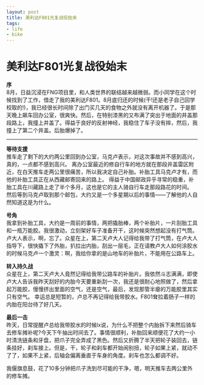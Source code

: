 ```yaml
---
layout: post
title: 美利达F801光复战役始末
tags:
- life
- bike
---
```


美利达F801光复战役始末
==================

**序**  
8月，日益沉浸在FNG项目里，和人类世界的联结越来越微弱。而小同学在这个时候找到了工作，借走了我的美利达F801。8月底归还的时候(干!还是老子自己回学校取的!)，我已经很长时间除了出门买几天的食物之外就没有离开机器了。于是那天晚上飙车回办公室，很爽快。然后，在特别漆黑的又布满了突出于地面的井盖那段路上，我撞上井盖了。得益于良好的反射神经，我稳住了车子没有摔，然后，我撞上了第二个井盖。后胎爆掉了。
- - -
**等待支援**  
推车走了剩下的大约两公里回到办公室，马克卢表示，对这次事故并不感到高兴，真的，一点都不感到高兴。
离办公室最近的修自行车的地方就在那段井盖雷区附近，在白天推车走两公里很痛苦，所以我决定自己补胎。补胎工具马克卢才有，而他的补胎工具正在从西藏邮寄回来的路上。
得益于中国邮政异乎寻常的稳重，补胎工具在川藏路上走了半个多月，这也是它的主人骑自行车走那段路花的时间。
然后等到马克卢取到那个邮包，大约又是一个多星期以后的事情——了解他的人自然知道这是为什么。

**号角**  
我拿到补胎工具，大约是一周前的事情，两把撬胎棒，两个补胎片，一片刮胎工具和一瓶万能胶。我很激动，立刻架好车子准备开干，这时候突然想起没有打气筒。卢大人表示，啊，忘了。众星在上，第二天卢大人记得给我带了打气筒，在卢大人指导下，很快撬下了外胎，扒拉出内胎，刮出一层毛，正在请教卢大人如何涂胶水的时候马克卢一个激灵：啊，我给你拿的是山地车的补胎片，不能用在公路车上。

**转入持久战**  
众星在上，第二天卢大人竟然记得给我带公路车的补胎片。我依然斗志满满，即使卢大人告诉我昨天刮好的内胎今天要重新刮一次，我还是很耐心地照做了，然后拿起万能胶，慢慢挤出里面的空气，还是空气，最后，发现那管半瘪的万能胶里其实只有空气。
幸运总是短暂的，卢总不再记得给我带胶水。F801耷拉着肠子一样的内胎在阳台待了好几天。

**最后一击**  
昨天，日常提醒卢总给我带胶水的时候lx说，为什么不把整个内胎拆下来然后骑车去修车摊补呢?今天下午抽出时间去了。事情很顺利，补胎回来顺便花了大约一小时清洗链条和牙盘，把爪子完全弄成了黑色。然后又折腾了半天把轮子装回去，链条挂好，刹车接上。但是，干，轮子和刹车都开始闹别扭，轮子如果上紧，就动不了了，如果不上紧，后轴会偏离垂直于车身的角度。刹车也怎么都调不好。

我偃旗息鼓，花了10多分钟把爪子洗到尽可能的干净，嗯，明天推车去两公里外的修车摊。